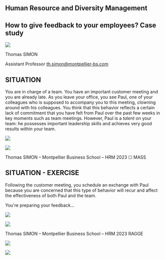 ## Human Resource and Diversity Management

## How to give feedback to your employees? Case study

![](_page_0_Picture_2.jpeg)

Thomas SIMON

Assistant Professor th.simon@montpellier-bs.com

## SITUATION

You are in charge of a team. You have an important customer meeting and you are already late. As you leave your office, you see Paul, one of your colleagues who is supposed to accompany you to this meeting, clowning around with his colleagues. You think that this behavior reflects a certain lack of commitment that you have felt from Paul over the past few weeks in key moments such as team meetings. However, Paul is a *talent* on your team: he possesses important leadership skills and achieves very good results within your team.

![](_page_1_Picture_2.jpeg)

![](_page_1_Picture_3.jpeg)

Thomas SIMON – Montpellier Business School – HRM 2023 
☐ MASS

## SITUATION - EXERCISE

 Following the customer meeting, you schedule an exchange with Paul because you are concerned that this type of behavior will recur and affect the effectiveness of both Paul and the team.

You're preparing your feedback...

![](_page_2_Picture_3.jpeg)

![](_page_2_Picture_4.jpeg)

Thomas SIMON – Montpellier Business School – HRM 2023 RAGGE

![](_page_2_Picture_6.jpeg)

![](_page_3_Picture_0.jpeg)
